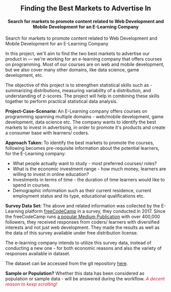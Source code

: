 <center><h2>Finding the Best Markets to Advertise In</h2></center>

<center><h4>Search for markets to promote content related to Web Development and Mobile Development for an E-Learning Company</h4></center>

Search for markets to promote content related to Web Development and Mobile Development for an E-Learning Company

In this project, we'll aim to find the two best markets to advertise our product in — we're working for an e-learning company that offers courses on programming. Most of our courses are on web and mobile development, but we also cover many other domains, like data science, game development, etc.

The objective of this project is to strengthen statistical skills such as - summarizing distributions, measuring variability of a distribution, and understanding of z-scores. The project will help in combining these skills together to perform practical statistical data analysis.

<b>Project-Case-Scenario: </b> An E-Learning company offers courses on programming spanning multiple domains - web/mobile development, game development, data science etc. The company wants to identify the best markets to invest in advertising, in order to promote it's products and create a consumer base with learners/ coders.

<b>Approach Taken: </b>To identify the best markets to promote the courses, following becomes pre-requisite information about the potential learners, for the E-Learning company:

- What people actually want to study - most preferred courses/ roles?
- What is the economic investment range - how much money, learners are willing to invest in online education?
- Investments in terms of time - the duration of time learners would like to spend in courses.
- Demographic information such as their current residence, current employment status and its type, educational qualifications etc.
    
<b>Survey Data Set: </b>The above and related information was collected by the E-Learning platform [freeCodeCamp](https://www.freecodecamp.org/) in a survey, they conducted in 2017. Since the freeCodeCamp runs [a popular Medium Publication](https://www.freecodecamp.org/news/) with over 400,000 followers, they received responses from coders/ learners with diversified interests and not just web development. They made the results as well as the data of this survey available under free distribution license.

The e-learning company intends to utilize this survey data, instead of conducting a new one - for both economic reasons and also the variety of responses available in dataset. 

The dataset can be accessed from the git repository [here](https://github.com/freeCodeCamp/2017-new-coder-survey).

<b>Sample or Population?</b> Whether this data has been considered as population or sample data - will be answered during the workflow. <font color = crimson><i>A decent reason to keep scrolling!</i></font>
